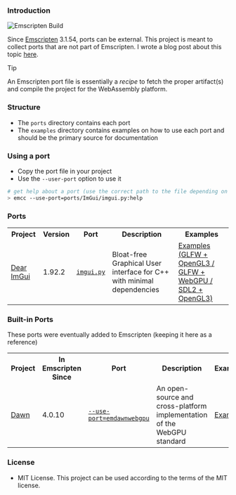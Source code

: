 ### Introduction

![Emscripten Build](https://github.com/pongasoft/emscripten-ports/actions/workflows/main.yml/badge.svg)

Since [Emscripten](https://emscripten.org/) 3.1.54, ports can be external.
This project is meant to collect ports that are not part of Emscripten.
I wrote a blog post about this topic [here](https://www.pongasoft.com/blog/yan/webassembly/2024/02/19/the-power-of-emscripten-ports).

> [!TIP]
> An Emscripten port file is essentially a _recipe_ to fetch the proper artifact(s) and 
> compile the project for the WebAssembly platform.

### Structure

* The `ports` directory contains each port
* The `examples` directory contains examples on how to use each port and should be the primary source for documentation

### Using a port

* Copy the port file in your project
* Use the `--user-port` option to use it

```sh
# get help about a port (use the correct path to the file depending on your project)
> emcc --use-port=ports/ImGui/imgui.py:help
```

### Ports

<table>
  <tr>
    <th>Project</th>
    <th>Version</th>
    <th>Port</th>
    <th>Description</th>
    <th>Examples</th>
  </tr>
  <tr>
    <td><a href="https://github.com/ocornut/imgui">Dear ImGui</a></td>
    <td>1.92.2</td>
    <td><a href="ports/ImGui"><code>imgui.py</code></a></td>
    <td>Bloat-free Graphical User interface for C++ with minimal dependencies</td>
    <td><a href="examples/ImGui">Examples (GLFW + OpenGL3 / GLFW + WebGPU / SDL2 + OpenGL3)</a></td>
  </tr>
</table>

### Built-in Ports

These ports were eventually added to Emscripten (keeping it here as a reference)

<table>
  <tr>
    <th>Project</th>
    <th>In Emscripten Since</th>
    <th>Port</th>
    <th>Description</th>
    <th>Examples</th>
  </tr>
  <tr>
    <td><a href="https://dawn.googlesource.com/dawn">Dawn</a></td>
    <td>4.0.10</td>
    <td><a href="https://github.com/emscripten-core/emscripten/blob/main/tools/ports/emdawnwebgpu.py"><code>--use-port=emdawnwebgpu</code></a></td>
    <td>An open-source and cross-platform implementation of the WebGPU standard</td>
    <td><a href="examples/Dawn">Example</a></td>
  </tr>
</table>

### License

- MIT License. This project can be used according to the terms of the MIT license.
